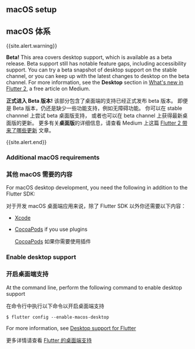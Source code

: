 ## macOS setup

## macOS 体系

{{site.alert.warning}}

  **Beta!**
  This area covers desktop support,
  which is available as a beta release.
  Beta support still has notable feature gaps,
  including accessibility support.
  You can try a beta snapshot of desktop support
  on the stable channel, or you can keep up
  with the latest changes to desktop on the
  beta channel.
  For more information, see the **Desktop**
  section in [What's new in Flutter 2][],
  a free article on Medium.

  **正式进入 Beta 版本!**
  该部分包含了桌面端的支持已经正式发布 beta 版本。
  即便是 Beta 版本，仍还是缺少一些功能支持，例如无障碍功能。
  你可以在 stable channnel 上尝试 beta 桌面版支持，
  或者也可以在 beta channel 上获得最新桌面版的更新。
  更多有关**桌面版**的详细信息，请查看 Medium 上这篇
  [Flutter 2 带来了哪些更新][What's new in Flutter 2] 文章。

{{site.alert.end}}

[What's new in Flutter 2]: {{site.flutter-medium}}/whats-new-in-flutter-2-0-fe8e95ecc65

### Additional macOS requirements

### 其他 macOS 需要的内容

For macOS desktop development,
you need the following in addition to the Flutter SDK:

对于开发 macOS 桌面端应用来说，除了 Flutter SDK 以外你还需要以下内容：

* [Xcode][]
* [CocoaPods][] if you use plugins

  [CocoaPods][] 如果你需要使用插件

[CocoaPods]: https://cocoapods.org/
[Xcode]: {{site.apple-dev}}/xcode/

### Enable desktop support

### 开启桌面端支持

At the command line, perform the following command to enable desktop support

在命令行中执行以下命令以开启桌面端支持

```terminal
$ flutter config --enable-macos-desktop
```

For more information, see [Desktop support for Flutter][]

更多详情请查看 [Flutter 的桌面端支持][Desktop support for Flutter]

[Desktop support for Flutter]: {{site.url}}/desktop